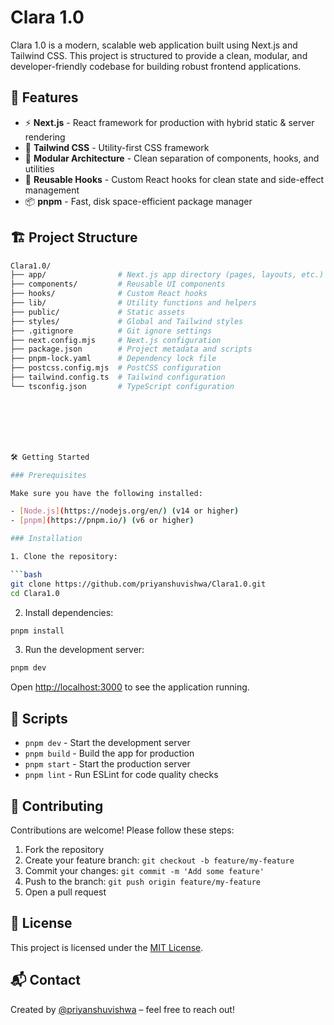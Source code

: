 # Clara 1.0

Clara 1.0 is a modern, scalable web application built using Next.js and Tailwind CSS. This project is structured to provide a clean, modular, and developer-friendly codebase for building robust frontend applications.

## 🚀 Features

- ⚡ **Next.js** - React framework for production with hybrid static & server rendering
- 🎨 **Tailwind CSS** - Utility-first CSS framework
- 🧱 **Modular Architecture** - Clean separation of components, hooks, and utilities
- 🔁 **Reusable Hooks** - Custom React hooks for clean state and side-effect management
- 📦 **pnpm** - Fast, disk space-efficient package manager

## 🏗️ Project Structure

```bash
Clara1.0/
├── app/                # Next.js app directory (pages, layouts, etc.)
├── components/         # Reusable UI components
├── hooks/              # Custom React hooks
├── lib/                # Utility functions and helpers
├── public/             # Static assets
├── styles/             # Global and Tailwind styles
├── .gitignore          # Git ignore settings
├── next.config.mjs     # Next.js configuration
├── package.json        # Project metadata and scripts
├── pnpm-lock.yaml      # Dependency lock file
├── postcss.config.mjs  # PostCSS configuration
├── tailwind.config.ts  # Tailwind configuration
└── tsconfig.json       # TypeScript configuration







🛠️ Getting Started

### Prerequisites

Make sure you have the following installed:

- [Node.js](https://nodejs.org/en/) (v14 or higher)
- [pnpm](https://pnpm.io/) (v6 or higher)

### Installation

1. Clone the repository:

```bash
git clone https://github.com/priyanshuvishwa/Clara1.0.git
cd Clara1.0
```

2. Install dependencies:

```bash
pnpm install
```

3. Run the development server:

```bash
pnpm dev
```

Open [http://localhost:3000](http://localhost:3000) to see the application running.

## 📜 Scripts

- `pnpm dev` - Start the development server
- `pnpm build` - Build the app for production
- `pnpm start` - Start the production server
- `pnpm lint` - Run ESLint for code quality checks

## 🤝 Contributing

Contributions are welcome! Please follow these steps:

1. Fork the repository
2. Create your feature branch: `git checkout -b feature/my-feature`
3. Commit your changes: `git commit -m 'Add some feature'`
4. Push to the branch: `git push origin feature/my-feature`
5. Open a pull request

## 📄 License

This project is licensed under the [MIT License](LICENSE).

## 📬 Contact

Created by [@priyanshuvishwa](https://github.com/priyanshuvishwa) – feel free to reach out!
